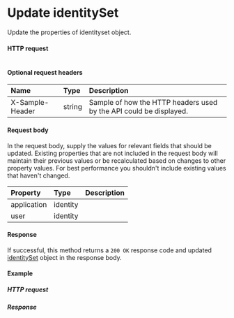 # Update identitySet

Update the properties of identityset object.
#### HTTP request
```http

```

#### Optional request headers
| Name       | Type | Description|
|:-----------|:------|:----------|
| X-Sample-Header  | string  | Sample of how the HTTP headers used by the API could be displayed.|

#### Request body
In the request body, supply the values for relevant fields that should be updated. Existing properties that are not included in the request body will maintain their previous values or be recalculated based on changes to other property values. For best performance you shouldn't include existing values that haven't changed.

| Property	   | Type	|Description|
|:---------------|:--------|:----------|
|application|identity||
|user|identity||

#### Response
If successful, this method returns a `200 OK` response code and updated [identitySet](../resources/identityset.md) object in the response body.
#### Example
##### HTTP request
##### Response
